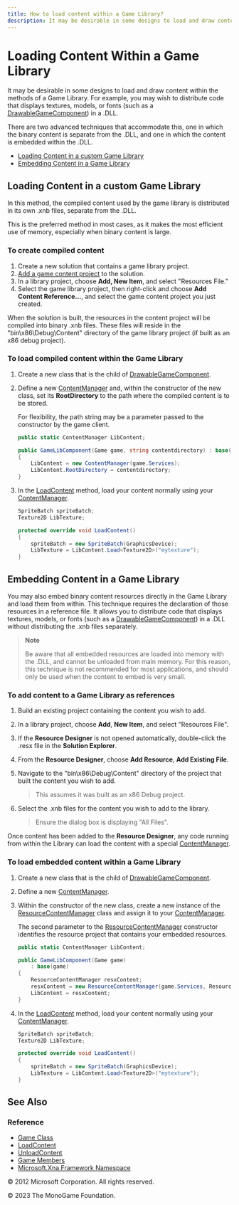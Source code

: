 ```yaml
---
title: How to load content within a Game Library?
description: It may be desirable in some designs to load and draw content within the methods of a Game Library. For example, you may wish to distribute code that displays textures, models, or fonts (such as a DrawableGameComponent) in a .DLL.
---
```


# Loading Content Within a Game Library

It may be desirable in some designs to load and draw content within the methods of a Game Library. For example, you may wish to distribute code that displays textures, models, or fonts (such as a [DrawableGameComponent](xref:Microsoft.Xna.Framework.DrawableGameComponent)) in a .DLL.

There are two advanced techniques that accommodate this, one in which the binary content is separate from the .DLL, and one in which the content is embedded within the .DLL.

- [Loading Content in a custom Game Library](#loading-content-in-a-custom-game-library)
- [Embedding Content in a Game Library](#embedding-content-in-a-game-library)

## Loading Content in a custom Game Library

In this method, the compiled content used by the game library is distributed in its own .xnb files, separate from the .DLL.

This is the preferred method in most cases, as it makes the most efficient use of memory, especially when binary content is large.

### To create compiled content

1. Create a new solution that contains a game library project.
2. [Add a game content project](HowTo_GameContent_Add.md) to the solution.
3. In a library project, choose **Add, New Item**, and select "Resources File."
4. Select the game library project, then right-click and choose **Add Content Reference...**, and select the game content project you just created.

When the solution is built, the resources in the content project will be compiled into binary .xnb files. These files will reside in the "bin\\x86\\Debug\\Content" directory of the game library project (if built as an x86 debug project).

### To load compiled content within the Game Library

1. Create a new class that is the child of [DrawableGameComponent](xref:Microsoft.Xna.Framework.DrawableGameComponent).
2. Define a new [ContentManager](xref:Microsoft.Xna.Framework.Content.ContentManager) and, within the constructor of the new class, set its **RootDirectory** to the path where the compiled content is to be stored.

    For flexibility, the path string may be a parameter passed to the constructor by the game client.

    ```csharp
    public static ContentManager LibContent;
    
    public GameLibComponent(Game game, string contentdirectory) : base(game)
    {
        LibContent = new ContentManager(game.Services);
        LibContent.RootDirectory = contentdirectory;
    }
    ```

3. In the [LoadContent](xref:Microsoft.Xna.Framework.Game.LoadContent) method, load your content normally using your [ContentManager](xref:Microsoft.Xna.Framework.Content.ContentManager).

    ```csharp
    SpriteBatch spriteBatch;
    Texture2D LibTexture;
    
    protected override void LoadContent()
    {
        spriteBatch = new SpriteBatch(GraphicsDevice);
        LibTexture = LibContent.Load<Texture2D>("mytexture");
    }
    ```

## Embedding Content in a Game Library

You may also embed binary content resources directly in the Game Library and load them from within. This technique requires the declaration of those resources in a reference file. It allows you to distribute code that displays textures, models, or fonts (such as a [DrawableGameComponent](xref:Microsoft.Xna.Framework.DrawableGameComponent)) in a .DLL without distributing the .xnb files separately.

> **Note**
>
> Be aware that all embedded resources are loaded into memory with the .DLL, and cannot be unloaded from main memory. For this reason, this technique is not recommended for most applications, and should only be used when the content to embed is very small.

### To add content to a Game Library as references

1. Build an existing project containing the content you wish to add.
2. In a library project, choose **Add**, **New Item**, and select "Resources File".
3. If the **Resource Designer** is not opened automatically, double-click the .resx file in the **Solution Explorer**.
4. From the **Resource Designer**, choose **Add Resource**, **Add Existing File**.
5. Navigate to the "bin\\x86\\Debug\\Content" directory of the project that built the content you wish to add.

    > This assumes it was built as an x86 Debug project.

6. Select the .xnb files for the content you wish to add to the library.

    > Ensure the dialog box is displaying "All Files".

Once content has been added to the **Resource Designer**, any code running from within the Library can load the content with a special [ContentManager](xref:Microsoft.Xna.Framework.Content.ContentManager).

### To load embedded content within a Game Library

1. Create a new class that is the child of [DrawableGameComponent](xref:Microsoft.Xna.Framework.DrawableGameComponent).
2. Define a new [ContentManager](xref:Microsoft.Xna.Framework.Content.ContentManager).
3. Within the constructor of the new class, create a new instance of the [ResourceContentManager](xref:Microsoft.Xna.Framework.Content.ResourceContentManager) class and assign it to your [ContentManager](xref:Microsoft.Xna.Framework.Content.ContentManager).

    The second parameter to the [ResourceContentManager](xref:Microsoft.Xna.Framework.Content.ResourceContentManager) constructor identifies the resource project that contains your embedded resources.

    ```csharp
    public static ContentManager LibContent;
    
    public GameLibComponent(Game game)
        : base(game)
    {
        ResourceContentManager resxContent;
        resxContent = new ResourceContentManager(game.Services, ResourceFile.ResourceManager);
        LibContent = resxContent;
    }
    ```

4. In the [LoadContent](xref:Microsoft.Xna.Framework.Game.LoadContent) method, load your content normally using your [ContentManager](xref:Microsoft.Xna.Framework.Content.ContentManager).

    ```csharp
    SpriteBatch spriteBatch;
    Texture2D LibTexture;
    
    protected override void LoadContent()
    {
        spriteBatch = new SpriteBatch(GraphicsDevice);
        LibTexture = LibContent.Load<Texture2D>("mytexture");
    }
    ```

## See Also

### Reference

- [Game Class](xref:Microsoft.Xna.Framework.Game)  
- [LoadContent](xref:Microsoft.Xna.Framework.Game.LoadContent)  
- [UnloadContent](xref:Microsoft.Xna.Framework.Game.UnloadContent)  
- [Game Members](xref:Microsoft.Xna.Framework.Game)  
- [Microsoft.Xna.Framework Namespace](xref:Microsoft.Xna.Framework)  

© 2012 Microsoft Corporation. All rights reserved.  

© 2023 The MonoGame Foundation.
